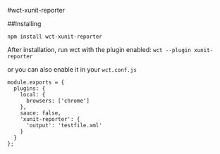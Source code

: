 #wct-xunit-reporter

##Installing

```npm install wct-xunit-reporter ```

After installation, run wct with the plugin enabled: ```wct --plugin xunit-reporter```

or you can also enable it in your ```wct.conf.js```

```
module.exports = {
  plugins: {
    local: {
      browsers: ['chrome']
    },
    sauce: false,
    'xunit-reporter': {
      'output': 'testfile.xml'
    }
  }
};
```
